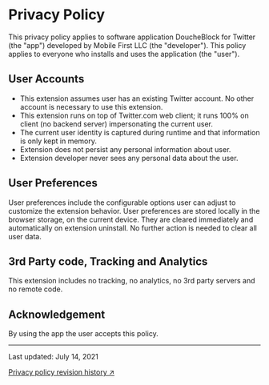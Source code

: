 # Privacy Policy

This privacy policy applies to 
software application DoucheBlock for Twitter (the "app") 
developed by Mobile First LLC (the "developer"). 
This policy applies to everyone who installs and uses the application (the "user").

## User Accounts

- This extension assumes user has an existing Twitter account. No other account is necessary to use this extension. 
- This extension runs on top of Twitter.com web client; it runs 100% on client (no backend server) impersonating the current user. 
- The current user identity is captured during runtime and that information is only kept in memory. 
- Extension does not persist any personal information about user.
- Extension developer never sees any personal data about the user.

## User Preferences

User preferences include the configurable options user can adjust to customize the extension behavior. 
User preferences are stored locally in the browser storage, on the current device. 
They are cleared immediately and automatically on extension uninstall. 
No further action is needed to clear all user data.

## 3rd Party code, Tracking and Analytics

This extension includes no tracking, no analytics, no 3rd party servers and no remote code.

## Acknowledgement

By using the app the user accepts this policy.

* * * 

Last updated: July 14, 2021

[Privacy policy revision history ↗](https://github.com/MobileFirstLLC/doucheblock/commits/master/docs/pages/privacy.md)
